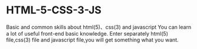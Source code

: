 # HTML-5-CSS-3-JS
Basic and common skills about html(5)、css(3) and javascript
You can learn a lot of useful front-end basic knowledge.
Enter separately html(5) file,css(3) file and javascript file,you will get something what you want.
